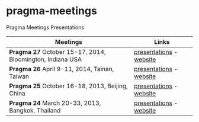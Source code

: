 pragma-meetings
===============

Pragma Meetings Presentations

Meetings                                         |   Links 
-------------------------------------------------|---------
**Pragma 27** October 15-17, 2014, Bloomington, Indiana USA | [presentations][7] - [website][8]
**Pragma 26** April 9-11, 2014, Tainan, Taiwan   | [presentations][1] - [website][2]
**Pragma 25** October 16-18, 2013, Beijing, China | [presentations][3] - [website][4]
**Pragma 24** March 20-33, 2013, Bangkok, Thailand | [presentations][5] - [website][6]

[7]: pragma27/readme.md 
[8]: http://pragma27.pragma-grid.net/dct/page/1
[1]: pragma26/readme.md 
[2]: http://pragma26.pragma-grid.net/dct/page/1
[3]: pragma25/readme.md 
[4]: http://pragma25.pragma-grid.net/dct/page/1
[5]: pragma24/readme.md 
[6]: http://pragma24.pragma-grid.net/dct/page/1
